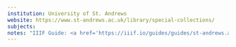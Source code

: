 ```yaml
---
institution: University of St. Andrews
website: https://www.st-andrews.ac.uk/library/special-collections/
subjects: 
notes: "IIIF Guide: <a href='https://iiif.io/guides/guides/st-andrews.ac.uk/'>https://iiif.io/guides/guides/st-andrews.ac.uk/</a><br>click on image, click on embed symbol in mirador viewer, click on IIIF symbol."
---
```

